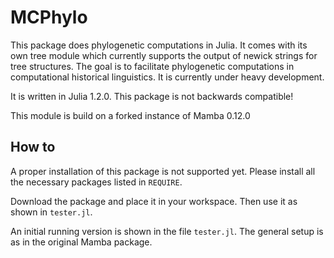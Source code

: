 # MCPhylo

This package does phylogenetic computations in Julia. It comes with its own tree
module which currently supports the output of newick strings for tree structures.
The goal is to facilitate phylogenetic computations in computational historical
linguistics. It is currently under heavy development.

It is written in Julia 1.2.0. This package is not backwards compatible!

This module is build on a forked instance of Mamba 0.12.0

## How to

A proper installation of this package is not supported yet. Please install all the
necessary packages listed in `REQUIRE`.

Download the package and place it in your workspace. Then use it as shown in `tester.jl`.

An initial running version is shown in the file `tester.jl`.
The general setup is as in the original Mamba package.
